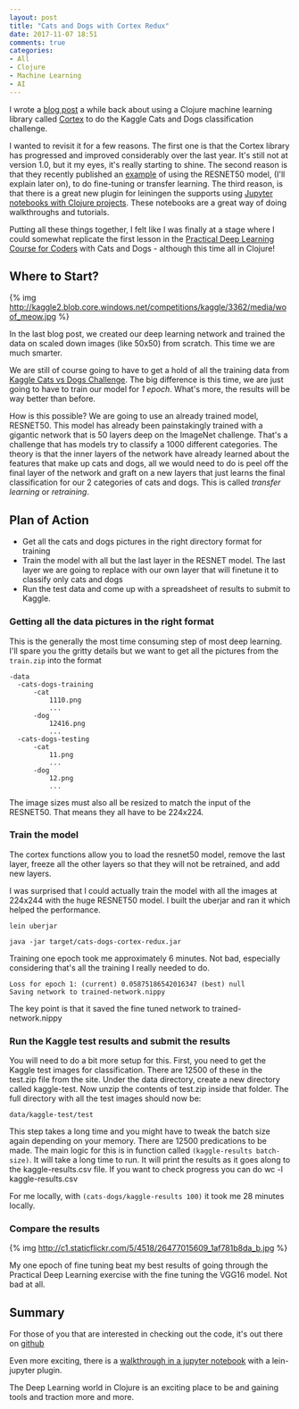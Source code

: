 ```yaml
---
layout: post
title: "Cats and Dogs with Cortex Redux"
date: 2017-11-07 18:51
comments: true
categories: 
- All
- Clojure
- Machine Learning
- AI
---
```


I wrote a [blog post](http://gigasquidsoftware.com/blog/2016/12/27/deep-learning-in-clojure-with-cortex/) a while back about using a Clojure machine learning library called [Cortex](https://github.com/thinktopic/cortex) to do the Kaggle Cats and Dogs classification challenge.

I wanted to revisit it for a few reasons. The first one is that the Cortex library has progressed and improved considerably over the last year. It's still not at version 1.0, but it my eyes, it's really starting to shine. The second reason is that they recently published an [example](https://github.com/thinktopic/cortex/tree/master/examples/resnet-retrain) of using the RESNET50 model, (I'll explain later on), to do fine-tuning or transfer learning. The third reason, is that there is a great new plugin for leiningen the supports using [Jupyter notebooks with Clojure projects](https://github.com/didiercrunch/lein-jupyter). These notebooks are a great way of doing walkthroughs and tutorials.

Putting all these things together, I felt like I was finally at a stage where I could somewhat replicate the first lesson in the [Practical Deep Learning Course for Coders](https://github.com/fastai/courses/blob/master/deeplearning1/nbs/dogs_cats_redux.ipynb) with Cats and Dogs - although this time all in Clojure!


## Where to Start?

{% img http://kaggle2.blob.core.windows.net/competitions/kaggle/3362/media/woof_meow.jpg %}


In the last blog post, we created our deep learning network and trained the data on scaled down images (like 50x50) from scratch. This time we are much smarter.

We are still of course going to have to get a hold of all the training data from [Kaggle Cats vs Dogs Challenge](https://www.kaggle.com/c/dogs-vs-cats-redux-kernels-edition/data). The big difference is this time, we are just going to have to train our model for _1 epoch_. What's more, the results will be way better than before.

How is this possible? We are going to use an already trained model, RESNET50. This model has already been painstakingly trained with a gigantic network that is 50 layers deep on the ImageNet challenge. That's a challenge that has models try to classify a 1000 different categories. The theory is that the inner layers of the network have already learned about the features that make up cats and dogs, all we would need to do is peel off the final layer of the network and graft on a new layers that just learns the final classification for our 2 categories of cats and dogs. This is called _transfer learning_ or _retraining_.

## Plan of Action

* Get all the cats and dogs pictures in the right directory format for training
* Train the model with all but the last layer in the RESNET model. The last layer we are going to replace with our own layer that will finetune it to classify only cats and dogs
* Run the test data and come up with a spreadsheet of results to submit to Kaggle.


### Getting all the data pictures in the right format

This is the generally the most time consuming step of most deep learning. I'll spare you the gritty details but we want to get all the pictures from the `train.zip` into the format

```
-data
  -cats-dogs-training
      -cat
          1110.png
          ...
      -dog
          12416.png
          ...
  -cats-dogs-testing
      -cat
          11.png
          ...
      -dog
          12.png
          ...
```

The image sizes must also all be resized to match the input of the RESNET50. That means they all have to be 224x224.


### Train the model

The cortex functions allow you to load the resnet50 model, remove the last layer, freeze all the other layers so that they will not be retrained, and add new layers.

I was surprised that I could actually train the model with all the images at 224x244 with the huge RESNET50 model. I built the uberjar and ran it which helped the performance.

`lein uberjar`

`java -jar target/cats-dogs-cortex-redux.jar`

Training one epoch took me approximately 6 minutes. Not bad, especially considering that's all the training I really needed to do.

```
Loss for epoch 1: (current) 0.05875186542016347 (best) null
Saving network to trained-network.nippy
```

The key point is that it saved the fine tuned network to trained-network.nippy


### Run the Kaggle test results and submit the results

You will need to do a bit more setup for this. First, you need to get the Kaggle test images for classification. There are 12500 of these in the test.zip file from the site. Under the data directory, create a new directory called kaggle-test. Now unzip the contents of test.zip inside that folder. The full directory with all the test images should now be:

`data/kaggle-test/test`

This step takes a long time and you might have to tweak the batch size again depending on your memory. There are 12500 predications to be made. The main logic for this is in function called `(kaggle-results batch-size)`. It will take a long time to run. It will print the results as it goes along to the kaggle-results.csv file. If you want to check progress you can do wc -l kaggle-results.csv


For me locally, with `(cats-dogs/kaggle-results 100)` it took me 28 minutes locally.


### Compare the results

{% img http://c1.staticflickr.com/5/4518/26477015609_1af781b8da_b.jpg %}

My one epoch of fine tuning beat my best results of going through the Practical Deep Learning exercise with the fine tuning the VGG16 model. Not bad at all.


## Summary

For those of you that are interested in checking out the code, it's out there on [github](https://github.com/gigasquid/cats-dogs-cortex-redux)

Even more exciting, there is a [walkthrough in a jupyter notebook](<https://github.com/gigasquid/cats-dogs-cortex-redux/blob/master/Cats%20and%20Dogs%20in%20Cortex%20(Redux).ipynb>) with a lein-jupyter plugin.

The Deep Learning world in Clojure is an exciting place to be and gaining tools and traction more and more.
